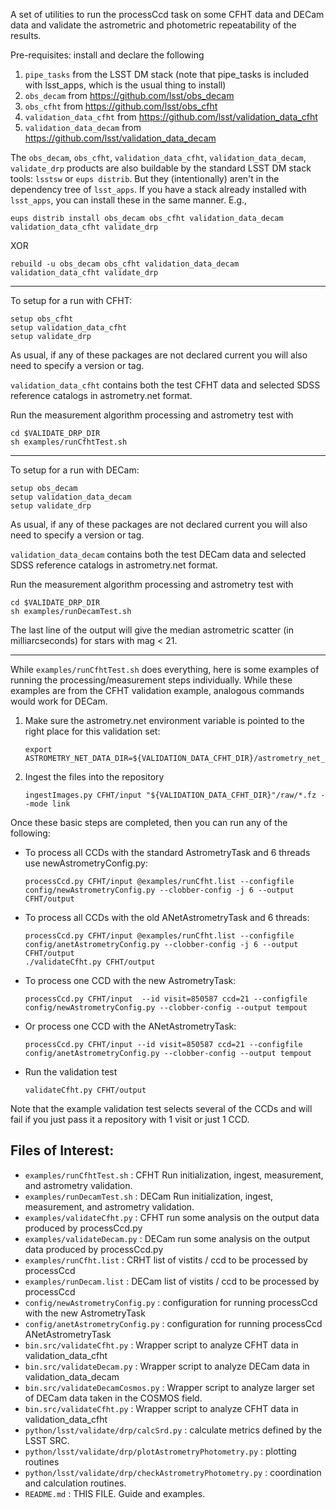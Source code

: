 A set of utilities to run the processCcd task on some 
CFHT data and DECam data
and validate the astrometric and photometric repeatability of the results.

Pre-requisites: install and declare the following

1. `pipe_tasks` from the LSST DM stack (note that pipe_tasks is included with lsst_apps, which is the usual thing to install)
2. `obs_decam` from https://github.com/lsst/obs_decam
3. `obs_cfht` from https://github.com/lsst/obs_cfht
4. `validation_data_cfht` from https://github.com/lsst/validation_data_cfht
5. `validation_data_decam` from https://github.com/lsst/validation_data_decam

The `obs_decam`, `obs_cfht`, `validation_data_cfht`, `validation_data_decam`, `validate_drp` products are also buildable by the standard LSST DM stack tools: `lsstsw` or `eups distrib`.  But they (intentionally) aren't in the dependency tree of `lsst_apps`.  If you have a stack already installed with `lsst_apps`, you can install these in the same manner.  E.g.,

```
eups distrib install obs_decam obs_cfht validation_data_decam validation_data_cfht validate_drp
```

XOR

```
rebuild -u obs_decam obs_cfht validation_data_decam validation_data_cfht validate_drp
```

------
To setup for a run with CFHT:
```
setup obs_cfht 
setup validation_data_cfht
setup validate_drp
```
As usual, if any of these packages are not declared current you will also need to specify a version or tag.

`validation_data_cfht` contains both the test CFHT data and selected SDSS reference catalogs in astrometry.net format.

Run the measurement algorithm processing and astrometry test with
```
cd $VALIDATE_DRP_DIR
sh examples/runCfhtTest.sh
```

------
To setup for a run with DECam:
```
setup obs_decam
setup validation_data_decam
setup validate_drp
```
As usual, if any of these packages are not declared current you will also need to specify a version or tag.

`validation_data_decam` contains both the test DECam data and selected SDSS reference catalogs in astrometry.net format.

Run the measurement algorithm processing and astrometry test with
```
cd $VALIDATE_DRP_DIR
sh examples/runDecamTest.sh
```

The last line of the output will give the median astrometric scatter (in milliarcseconds) for stars with mag < 21.

------
While `examples/runCfhtTest.sh` does everything, here is some examples of running the processing/measurement steps individually.  While these examples are from  the CFHT validation example, analogous commands would work for DECam.

1. Make sure the astrometry.net environment variable is pointed to the right place for this validation set:
    ```
    export ASTROMETRY_NET_DATA_DIR=${VALIDATION_DATA_CFHT_DIR}/astrometry_net_data
    ```

2. Ingest the files into the repository
    ```
    ingestImages.py CFHT/input "${VALIDATION_DATA_CFHT_DIR}"/raw/*.fz --mode link
    ```

Once these basic steps are completed, then you can run any of the following:

* To process all CCDs with the standard AstrometryTask and 6 threads use newAstrometryConfig.py:
    ```
    processCcd.py CFHT/input @examples/runCfht.list --configfile config/newAstrometryConfig.py --clobber-config -j 6 --output CFHT/output
    ```

* To process all CCDs with the old ANetAstrometryTask and 6 threads:
    ```
    processCcd.py CFHT/input @examples/runCfht.list --configfile config/anetAstrometryConfig.py --clobber-config -j 6 --output CFHT/output
    ./validateCfht.py CFHT/output
    ```

* To process one CCD with the new AstrometryTask:
    ```
    processCcd.py CFHT/input  --id visit=850587 ccd=21 --configfile config/newAstrometryConfig.py --clobber-config --output tempout
    ```

* Or process one CCD with the ANetAstrometryTask:
    ```
    processCcd.py CFHT/input --id visit=850587 ccd=21 --configfile config/anetAstrometryConfig.py --clobber-config --output tempout
    ```

* Run the validation test
    ```
    validateCfht.py CFHT/output
    ```

Note that the example validation test selects several of the CCDs and will fail if you just pass it a repository with 1 visit or just 1 CCD.

Files of Interest:
------------------
* `examples/runCfhtTest.sh`  : CFHT Run initialization, ingest, measurement, and astrometry validation.
* `examples/runDecamTest.sh` : DECam Run initialization, ingest, measurement, and astrometry validation.
* `examples/validateCfht.py`    : CFHT run some analysis on the output data produced by processCcd.py
* `examples/validateDecam.py`   : DECam run some analysis on the output data produced by processCcd.py
* `examples/runCfht.list`    : CRHT list of vistits / ccd to be processed by processCcd
* `examples/runDecam.list`   : DECam list of vistits / ccd to be processed by processCcd
* `config/newAstrometryConfig.py`  : configuration for running processCcd with the new AstrometryTask
* `config/anetAstrometryConfig.py` : configuration for running processCcd ANetAstrometryTask
* `bin.src/validateCfht.py` : Wrapper script to analyze CFHT data in validation_data_cfht
* `bin.src/validateDecam.py` : Wrapper script to analyze DECam data in validation_data_decam
* `bin.src/validateDecamCosmos.py` : Wrapper script to analyze larger set of DECam data taken in the COSMOS field.
* `bin.src/validateCfht.py` : Wrapper script to analyze CFHT data in validation_data_cfht
* `python/lsst/validate/drp/calcSrd.py` : calculate metrics defined by the LSST SRC.
* `python/lsst/validate/drp/plotAstrometryPhotometry.py` : plotting routines
* `python/lsst/validate/drp/checkAstrometryPhotometry.py` : coordination and calculation routines.
* `README.md` : THIS FILE.  Guide and examples.
